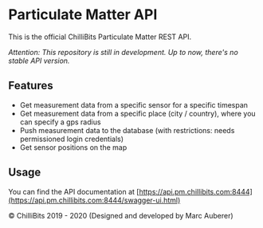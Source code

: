 # Particulate Matter API
This is the official ChilliBits Particulate Matter REST API.

*Attention: This repository is still in development. Up to now, there's no stable API version.*

## Features
- Get measurement data from a specific sensor for a specific timespan
- Get measurement data from a specific place (city / country), where you can specify a gps radius
- Push measurement data to the database (with restrictions: needs permissioned login credentials)
- Get sensor positions on the map

## Usage

You can find the API documentation at [https://api.pm.chillibits.com:8444](https://api.pm.chillibits.com:8444/swagger-ui.html)

© ChilliBits 2019 - 2020 (Designed and developed by Marc Auberer)